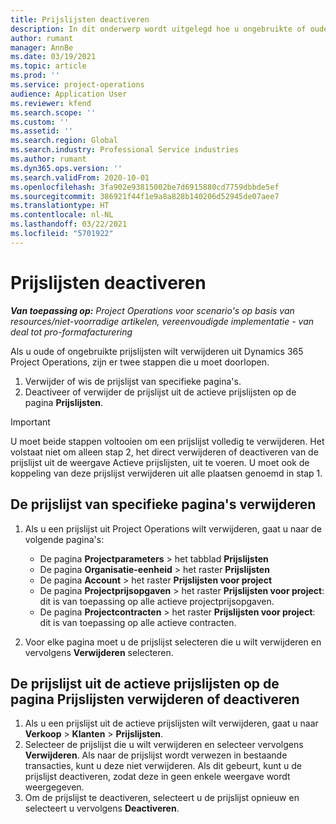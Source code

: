 ```yaml
---
title: Prijslijsten deactiveren
description: In dit onderwerp wordt uitgelegd hoe u ongebruikte of oude prijslijsten kunt deactiveren of verwijderen.
author: rumant
manager: AnnBe
ms.date: 03/19/2021
ms.topic: article
ms.prod: ''
ms.service: project-operations
audience: Application User
ms.reviewer: kfend
ms.search.scope: ''
ms.custom: ''
ms.assetid: ''
ms.search.region: Global
ms.search.industry: Professional Service industries
ms.author: rumant
ms.dyn365.ops.version: ''
ms.search.validFrom: 2020-10-01
ms.openlocfilehash: 3fa902e93815002be7d6915880cd7759dbbde5ef
ms.sourcegitcommit: 386921f44f1e9a8a828b140206d52945de07aee7
ms.translationtype: HT
ms.contentlocale: nl-NL
ms.lasthandoff: 03/22/2021
ms.locfileid: "5701922"
---
```

# <a name="deactivate-price-lists"></a>Prijslijsten deactiveren 

_**Van toepassing op:** Project Operations voor scenario's op basis van resources/niet-voorradige artikelen, vereenvoudigde implementatie - van deal tot pro-formafacturering_

Als u oude of ongebruikte prijslijsten wilt verwijderen uit Dynamics 365 Project Operations, zijn er twee stappen die u moet doorlopen. 

1. Verwijder of wis de prijslijst van specifieke pagina's.
2. Deactiveer of verwijder de prijslijst uit de actieve prijslijsten op de pagina **Prijslijsten**.

>[!IMPORTANT]
> U moet beide stappen voltooien om een prijslijst volledig te verwijderen. Het volstaat niet om alleen stap 2, het direct verwijderen of deactiveren van de prijslijst uit de weergave Actieve prijslijsten, uit te voeren. U moet ook de koppeling van deze prijslijst verwijderen uit alle plaatsen genoemd in stap 1.

## <a name="delete-the-price-list-from-specific-pages"></a>De prijslijst van specifieke pagina's verwijderen
1. Als u een prijslijst uit Project Operations wilt verwijderen, gaat u naar de volgende pagina's:  

      - De pagina **Projectparameters** > het tabblad **Prijslijsten**
      - De pagina **Organisatie-eenheid** > het raster **Prijslijsten**
      - De pagina **Account** > het raster **Prijslijsten voor project**
      - De pagina **Projectprijsopgaven** > het raster **Prijslijsten voor project**: dit is van toepassing op alle actieve projectprijsopgaven.
      - De pagina **Projectcontracten** > het raster **Prijslijsten voor project**: dit is van toepassing op alle actieve contracten.

 2. Voor elke pagina moet u de prijslijst selecteren die u wilt verwijderen en vervolgens **Verwijderen** selecteren. 
 
## <a name="delete-or-deactivate-the-price-list-from-the-price-lists-page"></a>De prijslijst uit de actieve prijslijsten op de pagina Prijslijsten verwijderen of deactiveren
 
1. Als u een prijslijst uit de actieve prijslijsten wilt verwijderen, gaat u naar **Verkoop** > **Klanten** > **Prijslijsten**. 
2. Selecteer de prijslijst die u wilt verwijderen en selecteer vervolgens **Verwijderen**. Als naar de prijslijst wordt verwezen in bestaande transacties, kunt u deze niet verwijderen. Als dit gebeurt, kunt u de prijslijst deactiveren, zodat deze in geen enkele weergave wordt weergegeven. 
3. Om de prijslijst te deactiveren, selecteert u de prijslijst opnieuw en selecteert u vervolgens **Deactiveren**.   
